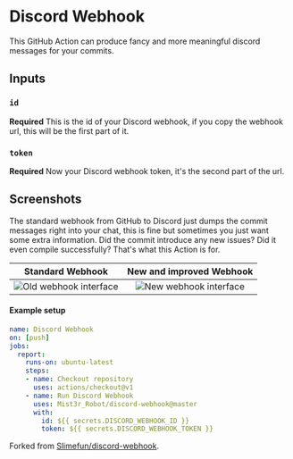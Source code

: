 # Discord Webhook
This GitHub Action can produce fancy and more meaningful discord messages for your commits.

## Inputs

### `id`
**Required** This is the id of your Discord webhook, if you copy the webhook url, this will be the first part of it.

### `token`
**Required** Now your Discord webhook token, it's the second part of the url.

## Screenshots
The standard webhook from GitHub to Discord just dumps the commit messages right into your chat, this is fine but sometimes you just want some extra information. Did the commit introduce any new issues? Did it even compile successfully? That's what this Action is for.

| Standard Webhook | New and improved Webhook |
|:-----------:|:----------------------------------------------------------:|
| ![Old webhook interface](assets/old-webhook.png) | ![New webhook interface](assets/tests-passed.png) |



#### Example setup
```yml
name: Discord Webhook
on: [push]
jobs:
  report:
    runs-on: ubuntu-latest
    steps:
    - name: Checkout repository
      uses: actions/checkout@v1
    - name: Run Discord Webhook
      uses: Mist3r_Robot/discord-webhook@master
      with:
        id: ${{ secrets.DISCORD_WEBHOOK_ID }}
        token: ${{ secrets.DISCORD_WEBHOOK_TOKEN }}
```


Forked from [Slimefun/discord-webhook](https://github.com/Slimefun/discord-webhook).
